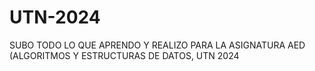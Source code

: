 # UTN-2024
SUBO TODO LO QUE APRENDO Y REALIZO PARA LA ASIGNATURA AED (ALGORITMOS Y ESTRUCTURAS DE DATOS, UTN 2024
